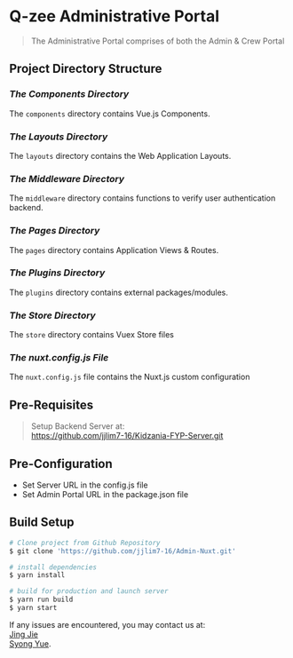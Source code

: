 # Q-zee Administrative Portal

> The Administrative Portal comprises of both the Admin & Crew Portal

## Project Directory Structure
### *The Components Directory*
The ```components``` directory contains Vue.js Components.

### *The Layouts Directory*
The ```layouts``` directory contains the Web Application Layouts.

### *The Middleware Directory*
The ```middleware``` directory contains functions to verify user authentication backend.

### *The Pages Directory*
The ```pages``` directory contains Application Views & Routes.

### *The Plugins Directory*
The ```plugins``` directory contains external packages/modules.

### *The Store Directory*
The ```store``` directory contains Vuex Store files

### *The nuxt.config.js File*
The ```nuxt.config.js``` file contains the Nuxt.js custom configuration

## Pre-Requisites

> Setup Backend Server at: 	
https://github.com/jjlim7-16/Kidzania-FYP-Server.git

## Pre-Configuration
- Set Server URL in the config.js file 
- Set Admin Portal URL in the package.json file

## Build Setup

``` bash
# Clone project from Github Repository
$ git clone 'https://github.com/jjlim7-16/Admin-Nuxt.git'

# install dependencies
$ yarn install

# build for production and launch server
$ yarn run build
$ yarn start
```

If any issues are encountered, you may contact us at:  
[Jing Jie](https://github.com/jjlim7-16)  
[Syong Yue](https://github.com/Syoongy).
